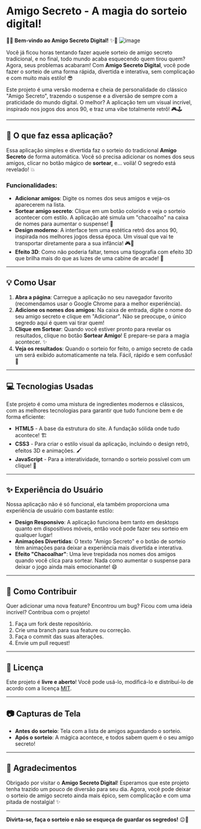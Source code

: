 # **Amigo Secreto - A magia do sorteio digital!**

🎁✨ **Bem-vindo ao Amigo Secreto Digital!** ✨🎁
![image](https://github.com/user-attachments/assets/c106cf1d-a81b-4449-a1c2-2fda4ff3567d) 



Você já ficou horas tentando fazer aquele sorteio de amigo secreto tradicional, e no final, todo mundo acaba esquecendo quem tirou quem? Agora, seus problemas acabaram! Com **Amigo Secreto Digital**, você pode fazer o sorteio de uma forma rápida, divertida e interativa, sem complicação e com muito mais estilo! 😎

Este projeto é uma versão moderna e cheia de personalidade do clássico "Amigo Secreto", trazendo o suspense e a diversão de sempre com a praticidade do mundo digital. O melhor? A aplicação tem um visual incrível, inspirado nos jogos dos anos 90, e traz uma vibe totalmente retrô! 🎮🕹️

---

## 🚀 **O que faz essa aplicação?**

Essa aplicação simples e divertida faz o sorteio do tradicional **Amigo Secreto** de forma automática. Você só precisa adicionar os nomes dos seus amigos, clicar no botão mágico de **sortear**, e... voilà! O segredo está revelado! 💥

### Funcionalidades:
- **Adicionar amigos**: Digite os nomes dos seus amigos e veja-os aparecerem na lista.
- **Sortear amigo secreto**: Clique em um botão colorido e veja o sorteio acontecer com estilo. A aplicação até simula um "chacoalho" na caixa de nomes para aumentar o suspense! 🎲
- **Design moderno**: A interface tem uma estética retrô dos anos 90, inspirada nos melhores jogos dessa época. Um visual que vai te transportar diretamente para a sua infância! 🎮💾
- **Efeito 3D**: Como não poderia faltar, temos uma tipografia com efeito 3D que brilha mais do que as luzes de uma cabine de arcade! 🌟

---

## 💡 **Como Usar**

1. **Abra a página**: Carregue a aplicação no seu navegador favorito (recomendamos usar o Google Chrome para a melhor experiência).
2. **Adicione os nomes dos amigos**: Na caixa de entrada, digite o nome do seu amigo secreto e clique em "Adicionar". Não se preocupe, o único segredo aqui é quem vai tirar quem!
3. **Clique em Sortear**: Quando você estiver pronto para revelar os resultados, clique no botão **Sortear Amigo**! E prepare-se para a magia acontecer. ✨
4. **Veja os resultados**: Quando o sorteio for feito, o amigo secreto de cada um será exibido automaticamente na tela. Fácil, rápido e sem confusão! 🔮

---

## 💻 **Tecnologias Usadas**

Este projeto é como uma mistura de ingredientes modernos e clássicos, com as melhores tecnologias para garantir que tudo funcione bem e de forma eficiente:

- **HTML5** - A base da estrutura do site. A fundação sólida onde tudo acontece! 🏗️
- **CSS3** - Para criar o estilo visual da aplicação, incluindo o design retrô, efeitos 3D e animações. 🖌️
- **JavaScript** - Para a interatividade, tornando o sorteio possível com um clique! 👾

---

## ✨ **Experiência do Usuário**

Nossa aplicação não é só funcional, ela também proporciona uma experiência de usuário com bastante estilo:

- **Design Responsivo**: A aplicação funciona bem tanto em desktops quanto em dispositivos móveis, então você pode fazer seu sorteio em qualquer lugar!
- **Animações Divertidas**: O texto "Amigo Secreto" e o botão de sorteio têm animações para deixar a experiência mais divertida e interativa.
- **Efeito "Chacoalhar"**: Uma leve trepidada nos nomes dos amigos quando você clica para sortear. Nada como aumentar o suspense para deixar o jogo ainda mais emocionante! 😄

---

## 🤖 **Como Contribuir**

Quer adicionar uma nova feature? Encontrou um bug? Ficou com uma ideia incrível? Contribua com o projeto!

1. Faça um fork deste repositório.
2. Crie uma branch para sua feature ou correção.
3. Faça o commit das suas alterações.
4. Envie um pull request!

---

## 📑 **Licença**

Este projeto é **livre e aberto**! Você pode usá-lo, modificá-lo e distribuí-lo de acordo com a licença [MIT](https://opensource.org/licenses/MIT).

---

## 📷 **Capturas de Tela**

- **Antes do sorteio**: Tela com a lista de amigos aguardando o sorteio.
- **Após o sorteio**: A mágica acontece, e todos sabem quem é o seu amigo secreto!

---

## 🎉 **Agradecimentos**

Obrigado por visitar o **Amigo Secreto Digital**! Esperamos que este projeto tenha trazido um pouco de diversão para seu dia. Agora, você pode deixar o sorteio de amigo secreto ainda mais épico, sem complicação e com uma pitada de nostalgia! ✨

---

**Divirta-se, faça o sorteio e não se esqueça de guardar os segredos!** 😉🎁
